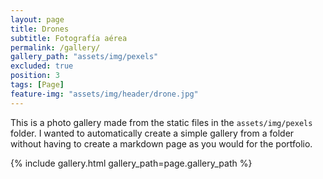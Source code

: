 ```yaml
---
layout: page
title: Drones
subtitle: Fotografía aérea
permalink: /gallery/
gallery_path: "assets/img/pexels"
excluded: true
position: 3
tags: [Page]
feature-img: "assets/img/header/drone.jpg"
---
```


This is a photo gallery made from the static files in the `assets/img/pexels` folder. 
I wanted to automatically create a simple gallery from a folder without having to create a markdown page as you would for the portfolio.


{% include gallery.html gallery_path=page.gallery_path %}

